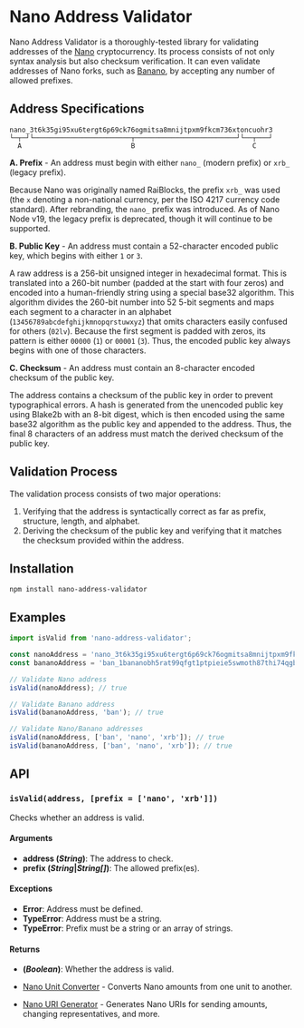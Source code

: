 # Nano Address Validator

Nano Address Validator is a thoroughly-tested library for validating addresses of the [Nano](https://nano.org/en) cryptocurrency. Its process consists of not only syntax analysis but also checksum verification. It can even validate addresses of Nano forks, such as [Banano](https://banano.cc/), by accepting any number of allowed prefixes.

## Address Specifications

```
nano_3t6k35gi95xu6tergt6p69ck76ogmitsa8mnijtpxm9fkcm736xtoncuohr3
└─┬─┘└────────────────────────┬─────────────────────────┘└──┬───┘
  A                           B                             C
```

**A. Prefix** - An address must begin with either `nano_` (modern prefix) or `xrb_` (legacy prefix).

Because Nano was originally named RaiBlocks, the prefix `xrb_` was used (the `x` denoting a non-national currency, per the ISO 4217 currency code standard). After rebranding, the `nano_` prefix was introduced. As of Nano Node v19, the legacy prefix is deprecated, though it will continue to be supported.

**B. Public Key** - An address must contain a 52-character encoded public key, which begins with either `1` or `3`.

A raw address is a 256-bit unsigned integer in hexadecimal format. This is translated into a 260-bit number (padded at the start with four zeros) and encoded into a human-friendly string using a special base32 algorithm. This algorithm divides the 260-bit number into 52 5-bit segments and maps each segment to a character in an alphabet (`13456789abcdefghijkmnopqrstuwxyz`) that omits characters easily confused for others (`02lv`). Because the first segment is padded with zeros, its pattern is either `00000` (`1`) or `00001` (`3`). Thus, the encoded public key always begins with one of those characters.

**C. Checksum** - An address must contain an 8-character encoded checksum of the public key.

The address contains a checksum of the public key in order to prevent typographical errors. A hash is generated from the unencoded public key using Blake2b with an 8-bit digest, which is then encoded using the same base32 algorithm as the public key and appended to the address. Thus, the final 8 characters of an address must match the derived checksum of the public key.

## Validation Process

The validation process consists of two major operations:

1. Verifying that the address is syntactically correct as far as prefix, structure, length, and alphabet.
2. Deriving the checksum of the public key and verifying that it matches the checksum provided within the address.

## Installation

```
npm install nano-address-validator
```

## Examples

```js
import isValid from 'nano-address-validator';

const nanoAddress = 'nano_3t6k35gi95xu6tergt6p69ck76ogmitsa8mnijtpxm9fkcm736xtoncuohr3';
const bananoAddress = 'ban_1bananobh5rat99qfgt1ptpieie5swmoth87thi74qgbfrij7dcgjiij94xr';

// Validate Nano address
isValid(nanoAddress); // true

// Validate Banano address
isValid(bananoAddress, 'ban'); // true

// Validate Nano/Banano addresses
isValid(nanoAddress, ['ban', 'nano', 'xrb']); // true
isValid(bananoAddress, ['ban', 'nano', 'xrb']); // true
```

## API

### `isValid(address, [prefix = ['nano', 'xrb']])`

Checks whether an address is valid.

#### Arguments

- **address (_String_)**: The address to check.
- **prefix (_String_|_String[]_)**: The allowed prefix(es).

#### Exceptions

- **Error**: Address must be defined.
- **TypeError**: Address must be a string.
- **TypeError**: Prefix must be a string or an array of strings.

#### Returns

- **(_Boolean_)**: Whether the address is valid.

- [Nano Unit Converter](https://github.com/alecrios/nano-unit-converter) - Converts Nano amounts from one unit to another.
- [Nano URI Generator](https://github.com/alecrios/nano-uri-generator) - Generates Nano URIs for sending amounts, changing representatives, and more.
